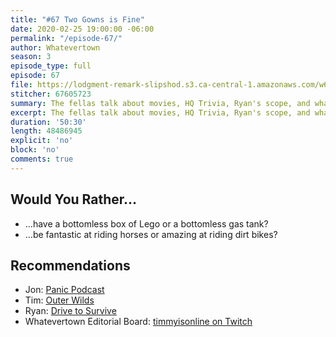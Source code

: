 ```yaml
---
title: "#67 Two Gowns is Fine"
date: 2020-02-25 19:00:00 -06:00
permalink: "/episode-67/"
author: Whatevertown
season: 3
episode_type: full
episode: 67
file: https://lodgment-remark-slipshod.s3.ca-central-1.amazonaws.com/w67.mp3
stitcher: 67605723
summary: The fellas talk about movies, HQ Trivia, Ryan's scope, and whatever.
excerpt: The fellas talk about movies, HQ Trivia, Ryan's scope, and whatever.
duration: '50:30'
length: 48486945
explicit: 'no'
block: 'no'
comments: true
---
```


## Would You Rather…
- …have a bottomless box of Lego or a bottomless gas tank?
- …be fantastic at riding horses or amazing at riding dirt bikes?

## Recommendations
- Jon: [Panic Podcast](https://podcast.panic.com/)
- Tim: [Outer Wilds](https://www.mobiusdigitalgames.com/outer-wilds.html)
- Ryan: [Drive to Survive](https://www.netflix.com/title/80204890)
- Whatevertown Editorial Board: [timmyisonline on Twitch](twitch.tv/timmyisonline)